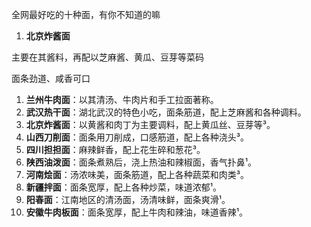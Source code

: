全网最好吃的十种面，有你不知道的嘛

1. **北京炸酱面**

主要在其酱料，再配以芝麻酱、黄瓜、豆芽等菜码

面条劲道、咸香可口



1. **兰州牛肉面**：以其清汤、牛肉片和手工拉面著称。
2. **武汉热干面**：湖北武汉的特色小吃，面条筋道，配上芝麻酱和各种调料。
3. **北京炸酱面**：以黄酱和肉丁为主要调料，配上黄瓜丝、豆芽等³。
4. **山西刀削面**：面条用刀削成，口感筋道，配上各种浇头³。
5. **四川担担面**：麻辣鲜香，配上花生碎和葱花³。
6. **陕西油泼面**：面条煮熟后，浇上热油和辣椒面，香气扑鼻¹。
7. **河南烩面**：汤浓味美，面条筋道，配上各种蔬菜和肉类³。
8. **新疆拌面**：面条宽厚，配上各种炒菜，味道浓郁¹。
9. **阳春面**：江南地区的清汤面，汤清味鲜，面条爽滑¹。
10. **安徽牛肉板面**：面条宽厚，配上牛肉和辣油，味道香辣¹。
